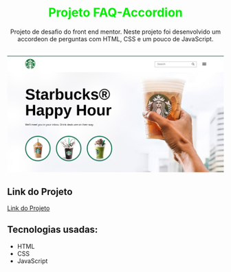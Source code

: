 <h1 align="center"><font color="\green\">Projeto FAQ-Accordion</font></h1>
  <p align="center"> Projeto de desafio do front end mentor. Neste projeto foi desenvolvido um accordeon de perguntas com HTML, CSS e um pouco de JavaScript.</p>
  <br>
  <a href="https://marcolucianodev.github.io/FAQ-Accordion/" target="_blank"><img src="https://github.com/marcolucianodev/clone-starbucks/blob/master/imagens/starbucks.png" alt="starbucks-clone" border="0"></a>
  <br>
  <h2>Link do Projeto</h2>
  <p><a href="https://marcolucianodev.github.io/FAQ-Accordion/" target="_blank">Link do Projeto</a></p>
  <h2>Tecnologias usadas:</h2>
  <ul>
  <li>HTML</li>
  <li>CSS</li>
  <li>JavaScript</li>
  </ul>